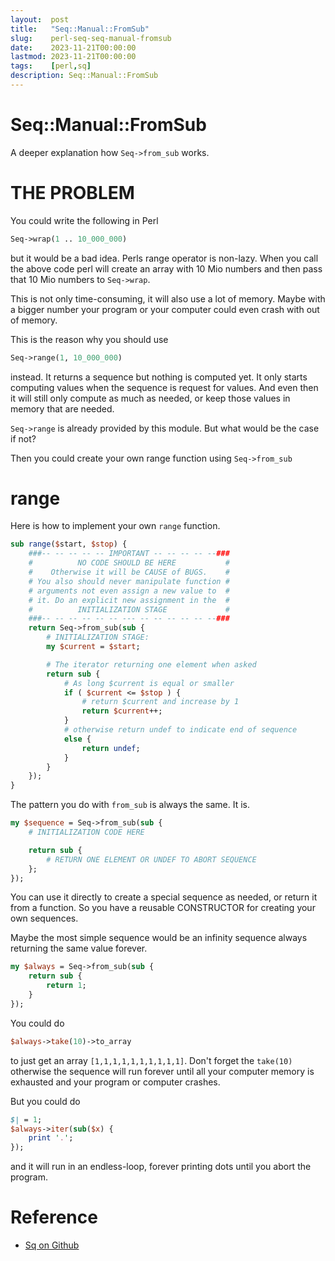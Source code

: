 ```yaml
---
layout:  post
title:   "Seq::Manual::FromSub"
slug:    perl-seq-seq-manual-fromsub
date:    2023-11-21T00:00:00
lastmod: 2023-11-21T00:00:00
tags:    [perl,sq]
description: Seq::Manual::FromSub
---
```


# Seq::Manual::FromSub

A deeper explanation how `Seq->from_sub` works.

# THE PROBLEM

You could write the following in Perl

```perl
Seq->wrap(1 .. 10_000_000)
```

but it would be a bad idea. Perls range operator is non-lazy. When
you call the above code perl will create an array with 10 Mio numbers
and then pass that 10 Mio numbers to `Seq->wrap`.

This is not only time-consuming, it will also use a lot of memory. Maybe
with a bigger number your program or your computer could even crash
with out of memory.

This is the reason why you should use

```perl
Seq->range(1, 10_000_000)
```

instead. It returns a sequence but nothing is computed yet. It only starts
computing values when the sequence is request for values. And even then it will
still only compute as much as needed, or keep those values in memory
that are needed.

`Seq->range` is already provided by this module. But what would be the case
if not?

Then you could create your own range function using `Seq->from_sub`

# range

Here is how to implement your own `range` function.

```perl
sub range($start, $stop) {
    ###-- -- -- -- -- IMPORTANT -- -- -- -- --###
    #          NO CODE SHOULD BE HERE           #
    #    Otherwise it will be CAUSE of BUGS.    #
    # You also should never manipulate function #
    # arguments not even assign a new value to  #
    # it. Do an explicit new assignment in the  #
    #          INITIALIZATION STAGE             #
    ###-- -- -- -- -- -- --- -- -- -- -- -- --###
    return Seq->from_sub(sub {
        # INITIALIZATION STAGE:
        my $current = $start;

        # The iterator returning one element when asked
        return sub {
            # As long $current is equal or smaller
            if ( $current <= $stop ) {
                # return $current and increase by 1
                return $current++;
            }
            # otherwise return undef to indicate end of sequence
            else {
                return undef;
            }
        }
    });
}
```

The pattern you do with `from_sub` is always the same. It is.

```perl
my $sequence = Seq->from_sub(sub {
    # INITIALIZATION CODE HERE

    return sub {
        # RETURN ONE ELEMENT OR UNDEF TO ABORT SEQUENCE
    };
});
```

You can use it directly to create a special sequence as needed, or return
it from a function. So you have a reusable CONSTRUCTOR for creating your
own sequences.

Maybe the most simple sequence would be an infinity sequence always returning
the same value forever.

```perl
my $always = Seq->from_sub(sub {
    return sub {
        return 1;
    }
});
```

You could do

```perl
$always->take(10)->to_array
```

to just get an array `[1,1,1,1,1,1,1,1,1,1]`. Don't forget the `take(10)`
otherwise the sequence will run forever until all your computer memory
is exhausted and your program or computer crashes.

But you could do

```perl
$| = 1;
$always->iter(sub($x) {
    print '.';
});
```

and it will run in an endless-loop, forever printing dots until you abort
the program.

# Reference

* [Sq on Github](https://github.com/DavidRaab/Sq)